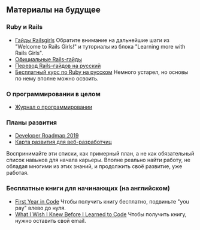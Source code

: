 ## Материалы на будущее

### Ruby и Rails
- [Гайды Railsgirls](http://guides.railsgirls.com/)
Обратите внимание на дальнейшие шаги из "Welcome to Rails Girls!" и туториалы из блока "Learning more with Rails Girls".
- [Официальные Rails-гайды](https://guides.rubyonrails.org/)
- [Перевод Rails-гайдов на русский](http://rusrails.ru/)
- [Бесплатный курс по Ruby на русском](http://rubyschool.us/)
Немного устарел, но основы по нему вполне можно освоить.

### О программировании в целом
- [Журнал о программировании](https://thecode.media/)

### Планы развития
- [Developer Roadmap 2019](https://github.com/kamranahmedse/developer-roadmap)
- [Карта развития для веб-разработчиц](https://github.com/zualex/devmap)

Воспринимайте эти списки, как примерный план, а не как обязательный список навыков для начала карьеры. Вполне реально найти работу, не обладая многими из этих знаний, и продолжить своё развитие, уже работая.

### Бесплатные книги для начинающих (на английском)
- [First Year in Code](https://leanpub.com/firstyearincode)
Чтобы получить книгу бесплатно, подвиньте "you pay" влево до нуля.
- [What I Wish I Knew Before I Learned to Code](https://ebook.welearncode.com/)
Чтобы получить книгу, нужно оставить свой email.
